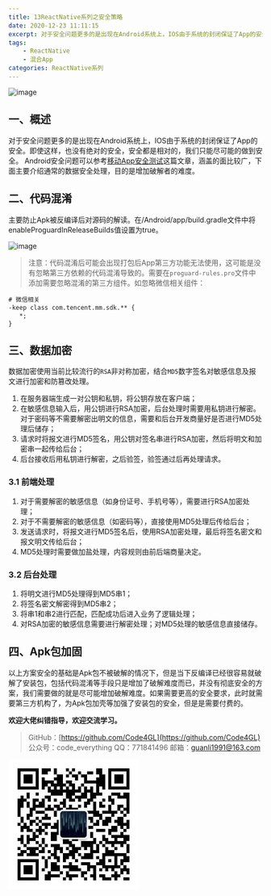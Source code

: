 ```yaml
---
title: 13ReactNative系列之安全策略
date: 2020-12-23 11:11:15
excerpt: 对于安全问题更多的是出现在Android系统上，IOS由于系统的封闭保证了App的安全。即使这样，也没有绝对的安全，安全都是相对的，我们只能尽可能的做到安全。
tags:
    - ReactNative
    - 混合App
categories: ReactNative系列
---
```


![image](https://upload-images.jianshu.io/upload_images/18236822-e9d8ac4cb99f3b3f.jpg?imageMogr2/auto-orient/strip%7CimageView2/2/w/1240)

## 一、概述

对于安全问题更多的是出现在Android系统上，IOS由于系统的封闭保证了App的安全。即使这样，也没有绝对的安全，安全都是相对的，我们只能尽可能的做到安全。
Android安全问题可以参考[移动App安全测试](https://www.cnblogs.com/yinlili/p/9883189.html)这篇文章，涵盖的面比较广，下面主要介绍通常的数据安全处理，目的是增加破解者的难度。

## 二、代码混淆

主要防止Apk被反编译后对源码的解读。在/Android/app/build.gradle文件中将enableProguardInReleaseBuilds值设置为true。

![image](https://upload-images.jianshu.io/upload_images/18236822-ad1e35aa04a1ff0c.png?imageMogr2/auto-orient/strip%7CimageView2/2/w/1240)

> 注意：代码混淆后可能会出现打包后App第三方功能无法使用，这可能是没有忽略第三方依赖的代码混淆导致的。需要在`proguard-rules.pro`文件中添加需要忽略混淆的第三方组件。如忽略微信相关组件：

```android
# 微信相关
-keep class com.tencent.mm.sdk.** {
   *;
}
```

## 三、数据加密

数据加密使用当前比较流行的`RSA`非对称加密，结合`MD5`数字签名对敏感信息及报文进行加密和防篡改处理。

1. 在服务器端生成一对公钥和私钥，将公钥存放在客户端；
2. 在敏感信息输入后，用公钥进行RSA加密，后台处理时需要用私钥进行解密。对于密码等不需要解密出明文的信息，需要和后台开发商量好是否进行MD5处理后储存；
3. 请求时将报文进行MD5签名，用公钥对签名串进行RSA加密，然后将明文和加密串一起传给后台；
4. 后台接收后用私钥进行解密，之后验签，验签通过后再处理请求。

### 3.1 前端处理

1. 对于需要解密的敏感信息（如身份证号、手机号等），需要进行RSA加密处理；
2. 对于不需要解密的敏感信息（如密码等），直接使用MD5处理后传给后台；
3. 发送请求时，将报文进行MD5签名后，使用RSA加密处理，最后将签名密文和报文明文传给后台；
4. MD5处理时需要做加盐处理，内容规则由前后端商量决定。

### 3.2 后台处理

1. 将明文进行MD5处理得到MD5串1；
2. 将签名密文解密得到MD5串2；
3. 将串1和串2进行匹配，匹配成功后进入业务了逻辑处理；
4. 对RSA加密的敏感信息需要进行解密处理；对MD5处理的敏感信息直接储存。

## 四、Apk包加固

以上方案安全的基础是Apk包不被破解的情况下，但是当下反编译已经很容易就破解了安装包，包括代码混淆等手段只是增加了破解难度而已，并没有彻底安全的方案，我们需要做的就是尽可能增加破解难度。如果需要更高的安全要求，此时就需要第三方机构了，为Apk包加壳等加强了安装包的安全，但是是需要付费的。

**欢迎大佬纠错指导，欢迎交流学习。**

>GitHub：[https://github.com/Code4GL](https://github.com/Code4GL)
公众号：code_everything
QQ：771841496
邮箱：guanli1991@163.com

![code_everything](/images/code_everything.jpg)
